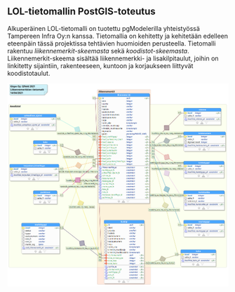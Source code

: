 ## LOL-tietomallin PostGIS-toteutus

Alkuperäinen LOL-tietomalli on tuotettu pgModelerilla yhteistyössä Tampereen Infra Oy:n kanssa. Tietomallia on kehitetty ja kehitetään edelleen eteenpäin tässä projektissa tehtävien huomioiden perusteella. Tietomalli rakentuu *liikennemerkit-skeemasta* sekä *koodistot-skeemasta*. Liikennemerkit-skeema sisältää liikennemerkki- ja lisakilpitaulut, joihin on linkitetty sijaintiin, rakenteeseen, kuntoon ja korjaukseen liittyvät koodistotaulut.

![Kuvaus tietomallin rakenteesta](../imgs/lol-tietomalli.png)
